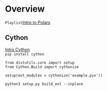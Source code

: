 # Overview

`Playlist`[Intro to Polars](https://www.youtube.com/playlist?list=PL6FP7t_F5uo6M-YXwZ5cadqr3EMwPoteP)  

## Cython
[Intro Cython](https://pythonprogramming.net/introduction-and-basics-cython-tutorial/)  
`pip install cython`  
```
from distutils.core import setup
from Cython.Build import cythonize

setup(ext_modules = cythonize('example.pyx'))
```
`python3 setup.py build_ext --inplace`  